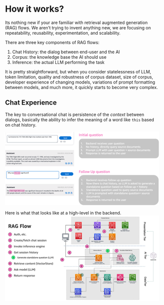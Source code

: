 # How it works?

Its nothing new if your are familiar with retrieval augmented generation (RAG) flows. We aren’t trying to invent anything new, we are focusing on repeatability, reusability, experimentation, and scalability.

There are three key components of RAG flows:

1. Chat History: the dialog between end-user and the AI
2. Corpus: the knowledge base the AI should use
3. Inference: the actual LLM performing the task

It is pretty straightforward, but when you consider statelessness of LLM, token limitation, quality and robustness of corpus dataset, size of corpus, developer experience of changing models, variations of prompt formatting between models, and much more, it quickly starts to become very complex.

## Chat Experience
The key to conversational chat is persistence of the *context* between dialogs, basically the ability to infer the meaning of a word like `this` based on chat history.

![Alt text](image.png)

Here is what that looks like at a high-level in the backend.
![Alt text](image-1.png)
